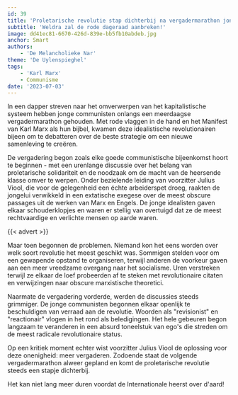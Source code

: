 ```yaml
---
id: 39
title: 'Proletarische revolutie stap dichterbij na vergadermarathon jonge communisten'
subtitle: 'Weldra zal de rode dageraad aanbreken!'
image: dd41ec81-6670-426d-839e-bb5fb10abdeb.jpg
anchor: Smart
authors:
    - 'De Melancholieke Nar'
theme: 'De Uylenspieghel'
tags:
    - 'Karl Marx'
    - Communisme
date: '2023-07-03'
---
```


In een dapper streven naar het omverwerpen van het kapitalistische systeem hebben jonge communisten onlangs een meerdaagse vergadermarathon gehouden. Met rode vlaggen in de hand en het Manifest van Karl Marx als hun bijbel, kwamen deze idealistische revolutionairen bijeen om te debatteren over de beste strategie om een nieuwe samenleving te creëren.

De vergadering begon zoals elke goede communistische bijeenkomst hoort te beginnen - met een urenlange discussie over het belang van proletarische solidariteit en de noodzaak om de macht van de heersende klasse omver te werpen. Onder bezielende leiding van voorzitter Julius Viool, die voor de gelegenheid een échte arbeiderspet droeg, raakten de jongelui verwikkeld in een extatische exegese over de meest obscure passages uit de werken van Marx en Engels. De jonge idealisten gaven elkaar schouderklopjes en waren er stellig van overtuigd dat ze de meest rechtvaardige en verlichte mensen op aarde waren.

{{< advert >}}

Maar toen begonnen de problemen. Niemand kon het eens worden over welk soort revolutie het meest geschikt was. Sommigen stelden voor om een gewapende opstand te organiseren, terwijl anderen de voorkeur gaven aan een meer vreedzame overgang naar het socialisme. Uren verstreken terwijl ze elkaar de loef probeerden af te steken met revolutionaire citaten en verwijzingen naar obscure marxistische theoretici.

Naarmate de vergadering vorderde, werden de discussies steeds grimmiger. De jonge communisten begonnen elkaar openlijk te beschuldigen van verraad aan de revolutie. Woorden als "revisionist" en "reactionair" vlogen in het rond als beledigingen. Het hele gebeuren begon langzaam te veranderen in een absurd toneelstuk van ego's die streden om de meest radicale revolutionaire status.

Op een kritiek moment echter wist voorzitter Julius Viool de oplossing voor deze onenigheid: meer vergaderen. Zodoende staat de volgende vergadermarathon alweer gepland en komt de proletarische revolutie steeds een stapje dichterbij. 

Het kan niet lang meer duren voordat de Internationale heerst over d'aard!
